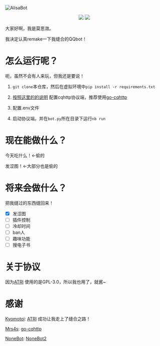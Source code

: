 ![AlisaBot](https://socialify.git.ci/shudorcl/AlisaBot/image?description=1&descriptionEditable=Nonebot2%20QQbot&language=1&owner=1&stargazers=1&theme=Light)
<p align="center">
  <a>
    <img src="https://img.shields.io/github/stars/shudorcl/AlisaBot?style=for-the-badge">
<img src="https://img.shields.io/github/license/shudorcl/AlisaBot?style=for-the-badge">
  </a>
</p>

大家好啊，我是莫思潋。

我决定认真remake一下我缝合的QQbot！

# 怎么运行呢？

呃，虽然不会有人来玩，但我还是要说！

1. `git clone`本仓库，然后在虚拟环境中`pip install -r requirements.txt`

2. [按照这里的的说明](https://v2.nonebot.dev/next/guide/cqhttp-guide.html)
   配置cqhttp协议端，推荐使用[go-cqhttp](https://github.com/Mrs4s/go-cqhttp)

3. 配置.env文件

4. 启动协议端，并在`bot.py`所在目录下运行`nb run`

# 现在能做什么？

今天吃什么！←偷的

发涩图！←大部分也是偷的

# 将来会做什么？

把我缝过的东西缝回来！

- [x] 发涩图
- [ ] 插件控制
- [ ] 冷却时间
- [ ] ban人
- [ ] 趣味功能
- [ ] 搜电子书

# 关于协议

因为[ATRI](https://github.com/Kyomotoi/ATRI) 使用的是GPL-3.0，所以我也用了，就酱~

# 感谢

[Kyomotoi](https://github.com/Kyomotoi): [ATRI](https://github.com/Kyomotoi/ATRI) 成功让我走上了缝合之路！

[Mrs4s](https://github.com/Mrs4s): [go-cqhttp](https://github.com/Mrs4s/go-cqhttp)

[NoneBot](https://github.com/nonebot): [NoneBot2](https://github.com/nonebot/nonebot2)